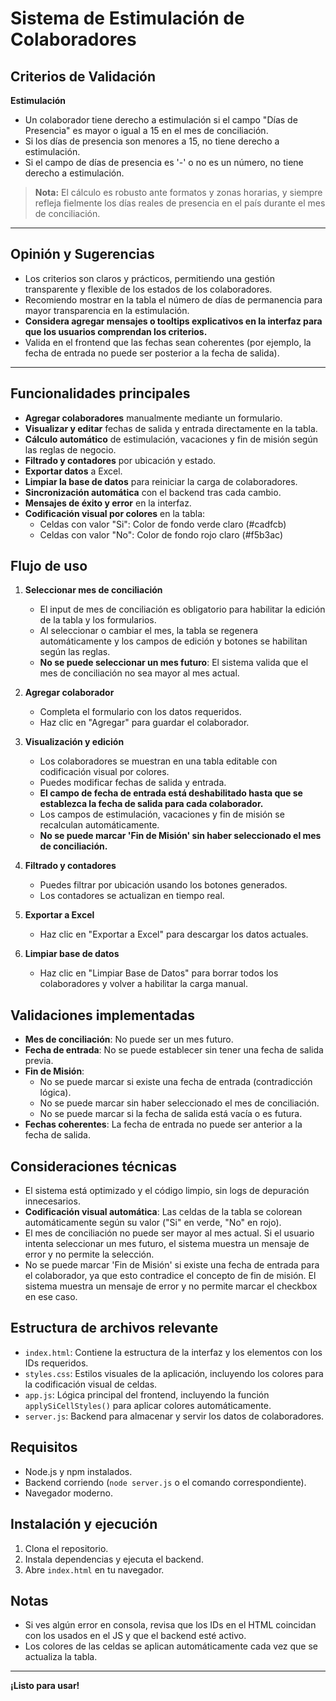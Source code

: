 # Sistema de Estimulación de Colaboradores

## Criterios de Validación

**Estimulación**

- Un colaborador tiene derecho a estimulación si el campo "Días de Presencia" es mayor o igual a 15 en el mes de conciliación.
- Si los días de presencia son menores a 15, no tiene derecho a estimulación.
- Si el campo de días de presencia es '-' o no es un número, no tiene derecho a estimulación.

> **Nota:** El cálculo es robusto ante formatos y zonas horarias, y siempre refleja fielmente los días reales de presencia en el país durante el mes de conciliación.

---

## Opinión y Sugerencias

- Los criterios son claros y prácticos, permitiendo una gestión transparente y flexible de los estados de los colaboradores.
- Recomiendo mostrar en la tabla el número de días de permanencia para mayor transparencia en la estimulación.
- **Considera agregar mensajes o tooltips explicativos en la interfaz para que los usuarios comprendan los criterios.**
- Valida en el frontend que las fechas sean coherentes (por ejemplo, la fecha de entrada no puede ser posterior a la fecha de salida).

---

## Funcionalidades principales

- **Agregar colaboradores** manualmente mediante un formulario.
- **Visualizar y editar** fechas de salida y entrada directamente en la tabla.
- **Cálculo automático** de estimulación, vacaciones y fin de misión según las reglas de negocio.
- **Filtrado y contadores** por ubicación y estado.
- **Exportar datos** a Excel.
- **Limpiar la base de datos** para reiniciar la carga de colaboradores.
- **Sincronización automática** con el backend tras cada cambio.
- **Mensajes de éxito y error** en la interfaz.
- **Codificación visual por colores** en la tabla:
  - Celdas con valor "Si": Color de fondo verde claro (#cadfcb)
  - Celdas con valor "No": Color de fondo rojo claro (#f5b3ac)

## Flujo de uso

1. **Seleccionar mes de conciliación**
   - El input de mes de conciliación es obligatorio para habilitar la edición de la tabla y los formularios.
   - Al seleccionar o cambiar el mes, la tabla se regenera automáticamente y los campos de edición y botones se habilitan según las reglas.
   - **No se puede seleccionar un mes futuro**: El sistema valida que el mes de conciliación no sea mayor al mes actual.

2. **Agregar colaborador**
   - Completa el formulario con los datos requeridos.
   - Haz clic en "Agregar" para guardar el colaborador.

3. **Visualización y edición**
   - Los colaboradores se muestran en una tabla editable con codificación visual por colores.
   - Puedes modificar fechas de salida y entrada.
   - **El campo de fecha de entrada está deshabilitado hasta que se establezca la fecha de salida para cada colaborador.**
   - Los campos de estimulación, vacaciones y fin de misión se recalculan automáticamente.
   - **No se puede marcar 'Fin de Misión' sin haber seleccionado el mes de conciliación.**

4. **Filtrado y contadores**
   - Puedes filtrar por ubicación usando los botones generados.
   - Los contadores se actualizan en tiempo real.

5. **Exportar a Excel**
   - Haz clic en "Exportar a Excel" para descargar los datos actuales.

6. **Limpiar base de datos**
   - Haz clic en "Limpiar Base de Datos" para borrar todos los colaboradores y volver a habilitar la carga manual.

## Validaciones implementadas

- **Mes de conciliación**: No puede ser un mes futuro.
- **Fecha de entrada**: No se puede establecer sin tener una fecha de salida previa.
- **Fin de Misión**: 
  - No se puede marcar si existe una fecha de entrada (contradicción lógica).
  - No se puede marcar sin haber seleccionado el mes de conciliación.
  - No se puede marcar si la fecha de salida está vacía o es futura.
- **Fechas coherentes**: La fecha de entrada no puede ser anterior a la fecha de salida.

## Consideraciones técnicas

- El sistema está optimizado y el código limpio, sin logs de depuración innecesarios.
- **Codificación visual automática**: Las celdas de la tabla se colorean automáticamente según su valor ("Si" en verde, "No" en rojo).
- El mes de conciliación no puede ser mayor al mes actual. Si el usuario intenta seleccionar un mes futuro, el sistema muestra un mensaje de error y no permite la selección.
- No se puede marcar 'Fin de Misión' si existe una fecha de entrada para el colaborador, ya que esto contradice el concepto de fin de misión. El sistema muestra un mensaje de error y no permite marcar el checkbox en ese caso.

## Estructura de archivos relevante

- `index.html`: Contiene la estructura de la interfaz y los elementos con los IDs requeridos.
- `styles.css`: Estilos visuales de la aplicación, incluyendo los colores para la codificación visual de celdas.
- `app.js`: Lógica principal del frontend, incluyendo la función `applySiCellStyles()` para aplicar colores automáticamente.
- `server.js`: Backend para almacenar y servir los datos de colaboradores.

## Requisitos

- Node.js y npm instalados.
- Backend corriendo (`node server.js` o el comando correspondiente).
- Navegador moderno.

## Instalación y ejecución

1. Clona el repositorio.
2. Instala dependencias y ejecuta el backend.
3. Abre `index.html` en tu navegador.

## Notas

- Si ves algún error en consola, revisa que los IDs en el HTML coincidan con los usados en el JS y que el backend esté activo.
- Los colores de las celdas se aplican automáticamente cada vez que se actualiza la tabla.

---

**¡Listo para usar!**
